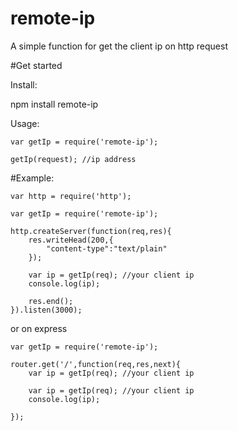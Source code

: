 # remote-ip

A simple function for get the client ip on http request

#Get started


Install:

 npm install remote-ip


Usage:

    var getIp = require('remote-ip');
    
    getIp(request); //ip address
    
    
#Example:

    var http = require('http');
    
    var getIp = require('remote-ip');

    http.createServer(function(req,res){
        res.writeHead(200,{
            "content-type":"text/plain"
        });
        
        var ip = getIp(req); //your client ip
        console.log(ip);
        
        res.end();
    }).listen(3000);
    
or on express
    
    var getIp = require('remote-ip');
    
    router.get('/',function(req,res,next){
        var ip = getIp(req); //your client ip
        
        var ip = getIp(req); //your client ip
        console.log(ip);
        
    });